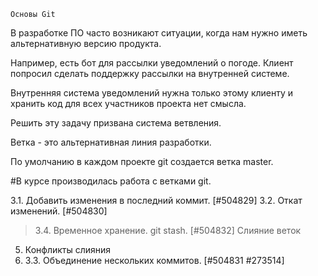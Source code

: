   
    Основы Git
В разработке ПО часто возникают ситуации, когда нам нужно иметь альтернативную версию продукта.

Например, есть бот для рассылки уведомлений о погоде. Клиент попросил сделать поддержку рассылки на внутренней системе.

Внутренняя система уведомлений нужна только этому клиенту и хранить код для всех участников проекта нет смысла.

Решить эту задачу призвана система ветвления.

Ветка - это альтернативная линия разработки.

По умолчанию в каждом проекте git создается ветка master.

#В курсе производилась работа с ветками git.

3.1. Добавить изменения в последний коммит. [#504829]
3.2. Откат изменений. [#504830]
> 3.4. Временное хранение. git stash. [#504832]
> Слияние веток
5. Конфликты слияния
6. 3.3. Объединение нескольких коммитов. [#504831 #273514]